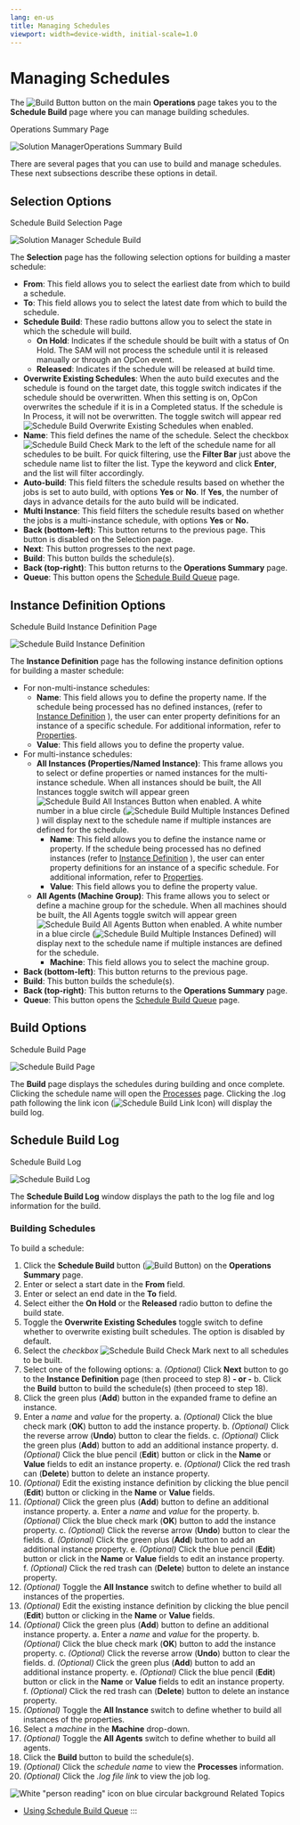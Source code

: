 ```yaml
---
lang: en-us
title: Managing Schedules
viewport: width=device-width, initial-scale=1.0
---
```


# Managing Schedules

The ![Build Button](../../../Resources/Images/SM/Schedule-Build-Operations-Summary-Build-Button.png "Build Button")
button on the main **Operations** page takes you to the **Schedule
Build** page where you can manage building schedules.

Operations Summary Page

![Solution ManagerOperations Summary Build](../../../Resources/Images/SM/Schedule-Build-Operations-Summary.png "Solution ManagerOperations Summary Build")

There are several pages that you can use to build and manage schedules.
These next subsections describe these options in detail.

## Selection Options

Schedule Build Selection Page

![Solution Manager Schedule Build](../../../Resources/Images/SM/Schedule-Build.png "Solution Manager Schedule Build")

The **Selection** page has the following selection options for building
a master schedule:

- **From**: This field allows you to select the earliest date from
  which to build a schedule.
- **To**: This field allows you to select the latest date from which
  to build the schedule.
- **Schedule Build**: These radio buttons allow you to select the
  state in which the schedule will build.
  - **On Hold**: Indicates if the schedule should be built with a
    status of On Hold. The SAM will not process the schedule until it is released manually or through an OpCon
    event.
  - **Released**: Indicates if the schedule will be released at
    build time.
- **Overwrite Existing Schedules**: When the auto build executes and
  the schedule is found on the target date, this toggle switch
  indicates if the schedule should be overwritten. When this setting
  is on, OpCon overwrites the schedule if it is in a
  Completed status. If the schedule is In Process, it will not be overwritten. The toggle
  switch will appear red ![Schedule Build Overwrite Existing     Schedules](../../../Resources/Images/SM/Schedule-Build-Overwrite-Existing-Schedules.png "Schedule Build Overwrite Existing Schedules")
  when enabled.
- **Name**: This field defines the name of the schedule. Select the
  checkbox ![Schedule Build Check     Mark](../../../Resources/Images/SM/Schedule-Build-Check-Mark.png "Schedule Build Check Mark")
  to the left of the schedule name for all schedules to be built. For
  quick filtering, use the **Filter Bar** just above the schedule name
  list to filter the list. Type the keyword and click **Enter**, and
  the list will filter accordingly.
- **Auto-build**: This field filters the schedule results based on
  whether the jobs is set to auto build, with options **Yes** or
  **No**. If **Yes**, the number of days in advance details for the
  auto build will be indicated.
- **Multi Instance**: This field filters the schedule results based on
  whether the jobs is a multi-instance schedule, with options **Yes**
  or **No.**
- **Back (bottom-left)**: This button returns to the previous page.
  This button is disabled on the Selection page.
- **Next**: This button progresses to the next page.
- **Build**: This button builds the schedule(s).
- **Back (top-right)**: This button returns to the **Operations
  Summary** page.
- **Queue**: This button opens the [Schedule Build Queue](Using-Schedule-Build-Queue.md) page.

## Instance Definition Options

Schedule Build Instance Definition Page

![Schedule Build Instance Definition](../../../Resources/Images/SM/Schedule-Build-Instance-Definition.png "Schedule Build Instance Definition")

The **Instance Definition** page has the following instance definition
options for building a master schedule:

- For non-multi-instance schedules:
  - **Name**: This field allows you to define the property name. If
    the schedule being processed has no defined instances, (refer to
    [Instance Definition](../../../job-components/instances.md)
    ), the user can enter property definitions for an instance
    of a specific schedule. For additional information, refer to
    [Properties](../../../objects/properties.md#).
  - **Value**: This field allows you to define the property value.
- For multi-instance schedules:
  - **All Instances (Properties/Named Instance)**: This frame allows
    you to select or define properties or named instances for the
    multi-instance schedule. When all instances should be built, the
    All Instances toggle switch will appear green ![Schedule Build         All Instances Button](../../../Resources/Images/SM/Schedule-Build-All-Instances.png "Schedule Build All Instances Button")
    when enabled. A white number in a blue circle (![Schedule Build         Multiple Instances Defined](../../../Resources/Images/SM/Schedule-Build-Multiple-Instances-Defined.png "Schedule Build Multiple Instances Defined"))
    will display next to the schedule name if multiple instances are
    defined for the schedule.
    - **Name**: This field allows you to define the instance name
      or property. If the schedule being processed has no defined
      instances (refer to [Instance Definition](../../../job-components/instances.md)
      ), the user can enter property definitions for an
      instance of a specific schedule. For additional information,
      refer to
      [Properties](../../../objects/properties.md#).
    - **Value**: This field allows you to define the property
      value.
  - **All Agents (Machine Group)**: This frame allows you to select
    or define a machine group for the schedule. When all machines
    should be built, the All Agents toggle switch will appear green
    ![Schedule Build All Agents         Button](../../../Resources/Images/SM/Schedule-Build-All-Agents.png "Schedule Build All Agents Button")
    when enabled. A white number in a blue circle (![Schedule Build         Multiple Instances Defined](../../../Resources/Images/SM/Schedule-Build-Multiple-Instances-Defined.png "Schedule Build Multiple Instances Defined"))
    will display next to the schedule name if multiple instances are
    defined for the schedule.
    - **Machine**: This field allows you to select the machine
      group.
- **Back (bottom-left)**: This button returns to the previous page.
- **Build**: This button builds the schedule(s).
- **Back (top-right)**: This button returns to the **Operations
  Summary** page.
- **Queue**: This button opens the [Schedule Build Queue](Using-Schedule-Build-Queue.md) page.

## Build Options

Schedule Build Page

![Schedule Build Page](../../../Resources/Images/SM/Schedule-Build-Page.png "Schedule Build Page")

The **Build** page displays the schedules during building and once
complete. Clicking the schedule name will open the
[Processes](Managing-Daily-Processes.md) page. Clicking the .log
path following the link icon (![Schedule Build Link Icon](../../../Resources/Images/SM/Schedule-Build-Link-Icon.png "Schedule Build Link Icon"))
will display the build log.

## Schedule Build Log

Schedule Build Log

![Schedule Build Log](../../../Resources/Images/SM/Schedule-Build-Log.png "Schedule Build Log")

The **Schedule Build Log** window displays the path to the log file and
log information for the build.

### Building Schedules

To build a schedule:

1. Click the **Schedule Build** button (![Build     Button](../../../Resources/Images/SM/Schedule-Build-Operations-Summary-Build-Button.png "Build Button"))
   on the **Operations Summary** page.
2. Enter or select a start date in the **From** field.
3. Enter or select an end date in the **To** field.
4. Select either the **On Hold** or the **Released** radio button to
   define the build state.
5. Toggle the **Overwrite Existing Schedules** toggle switch to define
   whether to overwrite existing built schedules. The option is
   disabled by default.
6. Select the _checkbox_ ![Schedule Build Check     Mark](../../../Resources/Images/SM/Schedule-Build-Check-Mark.png "Schedule Build Check Mark")
   next to all schedules to be built.
7. Select one of the following options:
   a. _(Optional)_ Click **Next** button to go to the
   **Instance Definition** page (then proceed to step 8) **- or -**
   b. Click the **Build** button to build the schedule(s) (then
   proceed to step 18).
8. Click the green plus (**Add**) button in the expanded frame to
   define an instance.
9. Enter a _name_ and _value_ for the property.
   a. _(Optional)_ Click the blue check mark (**OK**)
   button to add the instance property.
   b. _(Optional)_ Click the reverse arrow (**Undo**)
   button to clear the fields.
   c. _(Optional)_ Click the green plus (**Add**)
   button to add an additional instance property.
   d. _(Optional)_ Click the blue pencil (**Edit**)
   button or click in the **Name** or **Value** fields to edit an
   instance property.
   e. _(Optional)_ Click the red trash can
   (**Delete**) button to delete an instance property.
10. _(Optional)_ Edit the existing instance definition
    by clicking the blue pencil (**Edit**) button or clicking in the
    **Name** or **Value** fields.
11. _(Optional)_ Click the green plus (**Add**) button
    to define an additional instance property.
    a. Enter a _name_ and _value_ for the property.
    b. _(Optional)_ Click the blue check mark (**OK**)
    button to add the instance property.
    c. _(Optional)_ Click the reverse arrow (**Undo**)
    button to clear the fields.
    d. _(Optional)_ Click the green plus (**Add**)
    button to add an additional instance property.
    e. _(Optional)_ Click the blue pencil (**Edit**)
    button or click in the **Name** or **Value** fields to edit an
    instance property.
    f. _(Optional)_ Click the red trash can
    (**Delete**) button to delete an instance property.
12. _(Optional)_ Toggle the **All Instance** switch to
    define whether to build all instances of the properties.
13. _(Optional)_ Edit the existing instance definition
    by clicking the blue pencil (**Edit**) button or clicking in the
    **Name** or **Value** fields.
14. _(Optional)_ Click the green plus (**Add**) button
    to define an additional instance property.
    a. Enter a _name_ and _value_ for the property.
    b. _(Optional)_ Click the blue check mark (**OK**)
    button to add the instance property.
    c. _(Optional)_ Click the reverse arrow (**Undo**)
    button to clear the fields.
    d. _(Optional)_ Click the green plus (**Add**)
    button to add an additional instance property.
    e. _(Optional)_ Click the blue pencil (**Edit**)
    button or click in the **Name** or **Value** fields to edit an
    instance property.
    f. _(Optional)_ Click the red trash can
    (**Delete**) button to delete an instance property.
15. _(Optional)_ Toggle the **All Instance** switch to
    define whether to build all instances of the properties.
16. Select a _machine_ in the **Machine** drop-down.
17. _(Optional)_ Toggle the **All Agents** switch to
    define whether to build all agents.
18. Click the **Build** button to build the schedule(s).
19. _(Optional)_ Click the _schedule name_ to view the
    **Processes** information.
20. _(Optional)_ Click the _.log file link_ to view the
    job log.

![White "person reading" icon on blue circular background](<../../../Resources/Images/moreinfo-icon(48x48).png> "More Info icon")
Related Topics

- [Using Schedule Build Queue](Using-Schedule-Build-Queue.md)
  :::
